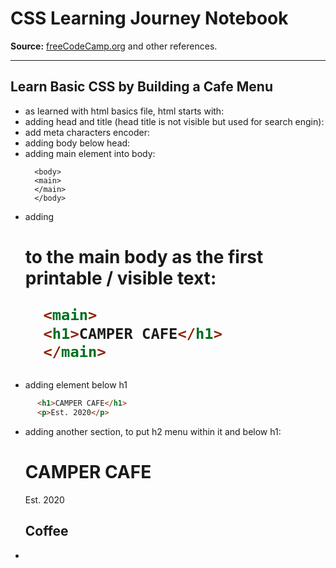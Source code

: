 # CSS Learning Journey Notebook  
**Source:** [freeCodeCamp.org](https://www.freecodecamp.org) and other references.

---
## Learn Basic CSS by Building a Cafe Menu


- as learned with html basics file, html starts with: 
  <!DOCTYPE html>
  <html lang="en">
  </html>
- adding head and title (head title is not visible but used for search engin):
  <head> 
  <title>Cafe Menu</title>
  </head>
- add meta characters encoder: 
    <head>
    <meta charset="utf-8">
    <title>Cafe Menu</title>
    </head>
- adding body below head:
    <head>
    <meta charset="utf-8" />
    <title>Cafe Menu</title>
    </head>
    <body>
    </body>
- adding main element into body:
  ```
    <body>
    <main>
    </main>
    </body>
  ````
- adding <h1> to the main body as the first printable / visible text:
  ```html
    <main>
    <h1>CAMPER CAFE</h1>
    </main>
  ```
- adding element below h1
```html
      <h1>CAMPER CAFE</h1>
      <p>Est. 2020</p>
```
- adding another section, to put h2 menu within it and below h1:
      <h1>CAMPER CAFE</h1>
      <p>Est. 2020</p>
      <section>
        <h2>Coffee</h2>
      </section>
- 
